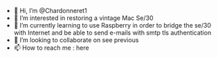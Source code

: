 - 👋 Hi, I’m @Chardonneret1
- 👀 I’m interested in restoring a vintage Mac Se/30
- 🌱 I’m currently learning to use Raspberry in order to bridge the se/30 with Internet and be able to send e-mails with smtp tls authentication
- 💞️ I’m looking to collaborate on see previous
- 📫 How to reach me : here

<!---
Chardonneret1/Chardonneret1 is a ✨ special ✨ repository because its `README.md` (this file) appears on your GitHub profile.
You can click the Preview link to take a look at your changes.
--->
